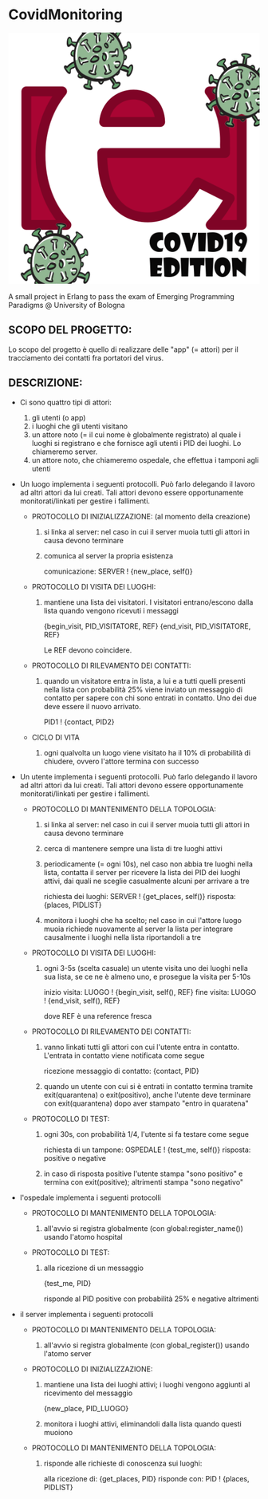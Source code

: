 # CovidMonitoring
<p align="center">
  <img src="icon.png"/>
</p>

A small project in Erlang to pass the exam of Emerging Programming Paradigms @ University of Bologna

## SCOPO DEL PROGETTO:

   Lo scopo del progetto è quello di realizzare delle "app" (= attori) per il
tracciamento dei contatti fra portatori del virus.

## DESCRIZIONE:

- Ci sono quattro tipi di attori:
  1) gli utenti (o app)
  2) i luoghi che gli utenti visitano
  3) un attore noto (= il cui nome è globalmente registrato) al quale i
     luoghi si registrano e che fornisce agli utenti i PID dei luoghi.
     Lo chiameremo server.
  4) un attore noto, che chiameremo ospedale, che effettua i tamponi agli
     utenti

- Un luogo implementa i seguenti protocolli.
  Può farlo delegando il lavoro ad altri attori da lui creati.
  Tali attori devono essere opportunamente monitorati/linkati per gestire i
  fallimenti.

  * PROTOCOLLO DI INIZIALIZZAZIONE: (al momento della creazione)

      1) si linka al server: nel caso in cui il server muoia tutti gli attori
         in causa devono terminare
      2) comunica al server la propria esistenza

         comunicazione: SERVER ! {new_place, self()}

  * PROTOCOLLO DI VISITA DEI LUOGHI:

      1) mantiene una lista dei visitatori. I visitatori entrano/escono dalla
         lista quando vengono ricevuti i messaggi

         {begin_visit, PID_VISITATORE, REF}
         {end_visit, PID_VISITATORE, REF}

         Le REF devono coincidere.

  * PROTOCOLLO DI RILEVAMENTO DEI CONTATTI:

      1) quando un visitatore entra in lista, a lui e a tutti quelli presenti
         nella lista con probabilità 25% viene inviato un messaggio di contatto
         per sapere con chi sono entrati in contatto. Uno dei due deve essere
         il nuovo arrivato.

         PID1 ! {contact, PID2}

  * CICLO DI VITA

     1) ogni qualvolta un luogo viene visitato ha il 10% di probabilità di
        chiudere, ovvero l'attore termina con successo

- Un utente implementa i seguenti protocolli.
  Può farlo delegando il lavoro ad altri attori da lui creati.
  Tali attori devono essere opportunamente monitorati/linkati per gestire i
  fallimenti.

  * PROTOCOLLO DI MANTENIMENTO DELLA TOPOLOGIA:

      1) si linka al server: nel caso in cui il server muoia tutti gli attori
         in causa devono terminare
      2) cerca di mantenere sempre una lista di tre luoghi attivi
      3) periodicamente (= ogni 10s), nel caso non abbia tre luoghi nella lista,
         contatta il server per ricevere la lista dei PID dei luoghi attivi,
         dai quali ne sceglie casualmente alcuni per arrivare a tre

         richiesta dei luoghi: SERVER ! {get_places, self()}
         risposta: {places, PIDLIST}
      4) monitora i luoghi che ha scelto; nel caso in cui l'attore luogo muoia
         richiede nuovamente al server la lista per integrare causalmente i
         luoghi nella lista riportandoli a tre
     
  * PROTOCOLLO DI VISITA DEI LUOGHI:

      1) ogni 3-5s (scelta casuale) un utente visita uno dei luoghi nella sua
         lista, se ce ne è almeno uno, e prosegue la visita per 5-10s
     
          inizio visita: LUOGO ! {begin_visit, self(), REF}
          fine visita: LUOGO ! {end_visit, self(), REF}

         dove REF è una reference fresca

  * PROTOCOLLO DI RILEVAMENTO DEI CONTATTI:

      1) vanno linkati tutti gli attori con cui l'utente entra in contatto.
         L'entrata in contatto viene notificata come segue

         ricezione messaggio di contatto: {contact, PID}

      2) quando un utente con cui si è entrati in contatto termina tramite
         exit(quarantena) o exit(positivo), anche l'utente deve terminare
         con exit(quarantena) dopo aver stampato "entro in quaratena"

  * PROTOCOLLO DI TEST:

      1) ogni 30s, con probabilità 1/4, l'utente si fa testare come segue

         richiesta di un tampone:  OSPEDALE ! {test_me, self()}
         risposta: positive  o  negative

      2) in caso di risposta positive l'utente stampa "sono positivo" e termina
         con exit(positive); altrimenti stampa "sono negativo"

- l'ospedale implementa i seguenti protocolli

  * PROTOCOLLO DI MANTENIMENTO DELLA TOPOLOGIA:

      1) all'avvio si registra globalmente (con global:register_name())
         usando l'atomo hospital

  * PROTOCOLLO DI TEST:

      1) alla ricezione di un messaggio

         {test_me, PID}

         risponde al PID positive con probabilità 25% e negative altrimenti

- il server implementa i seguenti protocolli

  * PROTOCOLLO DI MANTENIMENTO DELLA TOPOLOGIA:

      1) all'avvio si registra globalmente (con global_register())
         usando l'atomo server

  * PROTOCOLLO DI INIZIALIZZAZIONE:

      1) mantiene una lista dei luoghi attivi; i luoghi vengono aggiunti al
         ricevimento del messaggio

         {new_place, PID_LUOGO}

      2) monitora i luoghi attivi, eliminandoli dalla lista quando questi muoiono

  * PROTOCOLLO DI MANTENIMENTO DELLA TOPOLOGIA:

      1) risponde alle richieste di conoscenza sui luoghi:

         alla ricezione di: {get_places, PID}
         risponde con: PID ! {places, PIDLIST}
